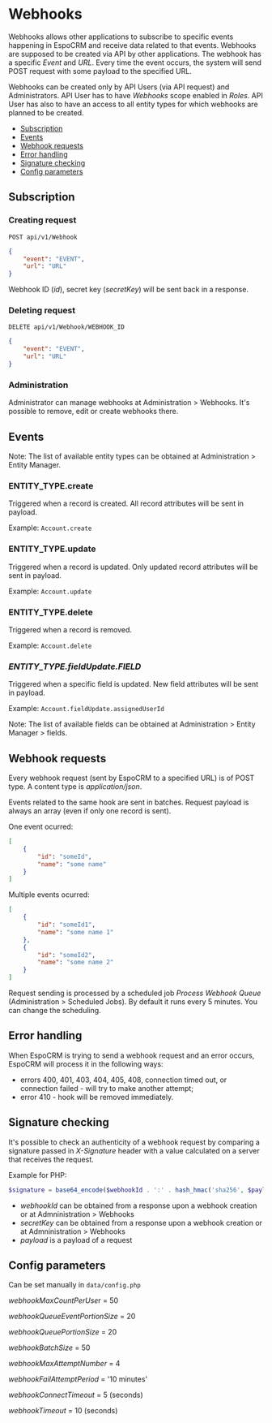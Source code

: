 # Webhooks

Webhooks allows other applications to subscribe to specific events happening in EspoCRM and receive data related to that events. Webhooks are supposed to be created via API by other applications. The webhook has a specific *Event* and *URL*. Every time the event occurs, the system will send POST request with some payload to the specified URL.

Webhooks can be created only by API Users (via API request) and Administrators. API User has to have *Webhooks* scope enabled in *Roles*. API User has also to have an access to all entity types for which webhooks are planned to be created.

* [Subscription](#subscription)
* [Events](#events)
* [Webhook requests](#webhook-requests)
* [Error handling](#error-handling)
* [Signature checking](#signature-checking)
* [Config parameters](#config-parameters)

## Subscription

### Creating request

`POST api/v1/Webhook`

```json
{
    "event": "EVENT",
    "url": "URL"
}
```

Webhook ID (*id*), secret key (*secretKey*) will be sent back in a response.


### Deleting request

`DELETE api/v1/Webhook/WEBHOOK_ID`

```json
{
    "event": "EVENT",
    "url": "URL"
}
```

### Administration

Administrator can manage webhooks at Administration > Webhooks. It's possible to remove, edit or create webhooks there.

## Events

Note: The list of available entity types can be obtained at Administration > Entity Manager.

### ENTITY_TYPE.create

Triggered when a record is created. All record attributes will be sent in payload.

Example: `Account.create`

### ENTITY_TYPE.update

Triggered when a record is updated. Only updated record attributes will be sent in payload.

Example: `Account.update`

### ENTITY_TYPE.delete

Triggered when a record is removed.

Example: `Account.delete`

### *ENTITY_TYPE.fieldUpdate.FIELD*

Triggered when a specific field is updated. New field attributes will be sent in payload.

Example: `Account.fieldUpdate.assignedUserId`

Note: The list of available fields can be obtained at Administration > Entity Manager > fields.


## Webhook requests

Every webhook request (sent by EspoCRM to a specified URL) is of POST type. A content type is *application/json*.

Events related to the same hook are sent in batches. Request payload is always an array (even if only one record is sent).

One event ocurred:

```json
[
    {
        "id": "someId",
        "name": "some name"
    }
]
```

Multiple events ocurred:

```json
[
    {
        "id": "someId1",
        "name": "some name 1"
    },
    {
        "id": "someId2",
        "name": "some name 2"
    }
]
```

Request sending is processed by a scheduled job *Process Webhook Queue* (Administration > Scheduled Jobs). By default it runs every 5 minutes. You can change the scheduling.

## Error handling

When EspoCRM is trying to send a webhook request and an error occurs, EspoCRM will process it in the following ways:

* errors 400, 401, 403, 404, 405, 408, connection timed out, or connection failed - will try to make another attempt;
* error 410 - hook will be removed immediately.

## Signature checking

It's possible to check an authenticity of a webhook request by comparing a signature passed in *X-Signature* header with a value calculated on a server that receives the request.

Example for PHP:

```php
$signature = base64_encode($webhookId . ':' . hash_hmac('sha256', $payload, $secretKey, true));
```

* *webhookId* can be obtained from a response upon a webhook creation or at Admninistration > Webhooks
* *secretKey* can be obtained from a response upon a webhook creation or at Admninistration > Webhooks
* *payload* is a payload of a request


## Config parameters

Can be set manually in `data/config.php`

*webhookMaxCountPerUse*r = 50

*webhookQueueEventPortionSize* = 20

*webhookQueuePortionSize* = 20

*webhookBatchSize* = 50

*webhookMaxAttemptNumber* = 4

*webhookFailAttemptPeriod* = '10 minutes'

*webhookConnectTimeout* = 5 (seconds)

*webhookTimeout* = 10 (seconds)

